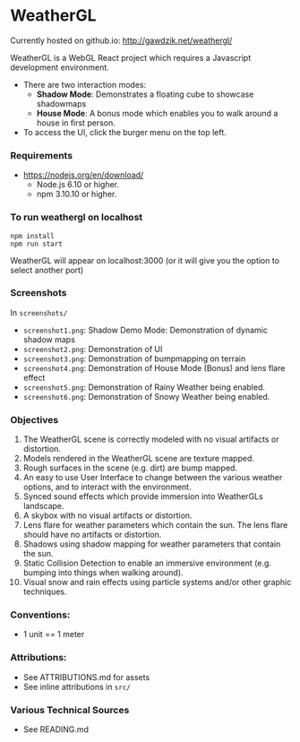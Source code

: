# WeatherGL

Currently hosted on github.io: http://gawdzik.net/weathergl/

WeatherGL is a WebGL React project which requires a Javascript development environment.
 - There are two interaction modes:
   - **Shadow Mode**: Demonstrates a floating cube to showcase shadowmaps
   - **House Mode**: A bonus mode which enables you to walk around a house in first person.
 - To access the UI, click the burger menu on the top left.

### Requirements
 - https://nodejs.org/en/download/
   - Node.js 6.10 or higher.
   - npm 3.10.10 or higher.

### To run weathergl on localhost

```
npm install
npm run start
```

WeatherGL will appear on localhost:3000 (or it will give you the option to select another port)

### Screenshots

In `screenshots/`
 - `screenshot1.png`: Shadow Demo Mode: Demonstration of dynamic shadow maps
 - `screenshot2.png`: Demonstration of UI
 - `screenshot3.png`: Demonstration of bumpmapping on terrain
 - `screenshot4.png`: Demonstration of House Mode (Bonus) and lens flare effect
 - `screenshot5.png`: Demonstration of Rainy Weather being enabled.
 - `screenshot6.png`: Demonstration of Snowy Weather being enabled.

### Objectives

1. The WeatherGL scene is correctly modeled with no visual artifacts or distortion.
2. Models rendered in the WeatherGL scene are texture mapped.
3. Rough surfaces in the scene (e.g. dirt) are bump mapped.
4. An easy to use User Interface to change between the various weather options, and to interact with the environment.
5. Synced sound effects which provide immersion into WeatherGLs landscape.
6. A skybox with no visual artifacts or distortion.
7. Lens flare for weather parameters which contain the sun. The lens flare should have no artifacts or distortion.
8. Shadows using shadow mapping for weather parameters that contain the sun.
9. Static Collision Detection to enable an immersive environment (e.g. bumping into things when walking around).
10. Visual snow and rain effects using particle systems and/or other graphic techniques.

### Conventions:
 - 1 unit == 1 meter

### Attributions:
 - See ATTRIBUTIONS.md for assets
 - See inline attributions in `src/`

### Various Technical Sources
 - See READING.md
